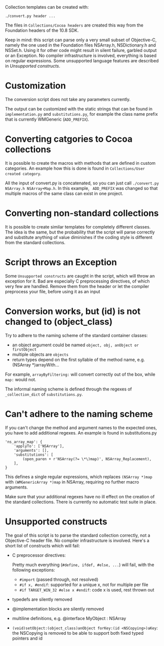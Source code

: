 Collection templates can be created with:

    ./convert.py header ...

The files in `Collections/Cocoa headers` are created this way from the Foundation headers of the 10.8 SDK.

Keep in mind: this script can parse only a very small subset of Objective-C, namely the one used in the Foundation files NSArray.h, NSDictionary.h and NSSet.h. Using it for other code might result in silent failure, garbled output or an Exception. No compiler infrastructure is involved, everything is based on regular expressions. Some unsupported language features are described in *Unsupported constructs*.

Customization
=============

The conversion script does not take any parameters currently.

The output can be customized with the static strings that can be found in `implementation.py` and `substitutions.py`, for example the class name prefix that is currently WMGeneric (`ADD_PREFIX`).

Converting catgories to Cocoa collections
=========================================

It is possible to create the macros with methods that are defined in custom categories. An example how this is done is found in `Collections/User created category`.

All the input of convert.py is concatenated, so you can just call `./convert.py NSArray.h NSArray+Map.h`. In this example, ` ADD_PREFIX` was changed so that multiple macros of the same class can exist in one project.

Converting non-standard collections
===================================

It is possible to create similar templates for completely different classes. The idea is the same, but the probability that the script will parse correctly and substitute anything of value diminishes if the coding style is different from the standard collections.

Script throws an Exception
==========================

Some `Unsupported constructs` are caught in the script, which will throw an exception for it. Bad are especially C preprocessing directives, of which very few are handled. Remove them from the header or let the compiler preprocess your file, before using it as an input

Conversion works, but (id) is not changed to (object_class)
===========================================================

Try to adhere to the naming scheme of the standard container classes:
* an object argument could be named `object, obj, anObject or firstObject`
* multiple objects are `objects`
* return types depend on the first syllable of the method name, e.g. (NSArray *)arrayWith...

For example, `arrayByFiltering:` will convert correctly out of the box, while `map:` would not.

The informal naming scheme is defined through the regexes of `_collection_dict` of `substitutions.py`.

Can't adhere to the naming scheme
=================================

If you can't change the method and argument names to the expected ones, you have to add additional regexes. An example is found in substitutions.py

    'ns_array_map': {
		'applyTo': ['NSArray'],
		'arguments': [],
		'substitutions': [
			(open_paren + r'NSArray(?= \*\)map)', NSArray_Replacement),
		],
	}

This defines a single regular expressions, which replaces `(NSArray *)map` with `(WMGenericArray *)map` in NSArray, requiring no further macro arguments.

Make sure that your additional regexes have no ill effect on the creation of the standard collections. There is currently no automatic test suite in place.

Unsupported constructs
======================

The goal of this script is to parse the standard collection correctly, not a Objective-C header file. No compiler infrastructure is involved. Here's a short list of constructs which will fail:

* C preprocessor directives:
     
    Pretty much everything (`#define, ifdef, #else, ...`) will fail, with the following exceptions:
    + `#import` (passed through, not resolved)
    + `#if x, #endif`: supported for a unique x, not for multiple per file
    + `#if TARGET_WIN_32 #else x #endif`: code x is used, rest thrown out

* typedefs are silently removed
* @implementation blocks are silently removed
* multiline definitions, e.g. 
        @interface MyObject : 
                 NSArray
* `(void)setObject:(object_class)anObject forKey:(id <NSCopying>)aKey`: the NSCopying is removed to be able to support both fixed typed pointers and id



